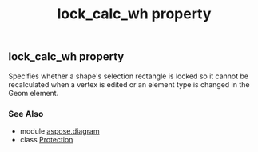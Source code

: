 ﻿---
title: lock_calc_wh property
second_title: Aspose.Diagram for Python via .NET API References
description: 
type: docs
weight: 50
url: /python-net/aspose.diagram/protection/lock_calc_wh/
is_root: false
---

## lock_calc_wh property


Specifies whether a shape's selection rectangle is locked so it cannot be recalculated when a vertex is edited or an element type is changed in the Geom element.

### See Also
* module [aspose.diagram](../../)
* class [Protection](/diagram/python-net/aspose.diagram/protection)
